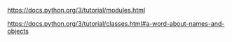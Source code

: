 
https://docs.python.org/3/tutorial/modules.html

https://docs.python.org/3/tutorial/classes.html#a-word-about-names-and-objects
